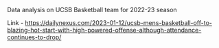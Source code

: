 Data analysis on UCSB Basketball team for 2022-23 season

Link - https://dailynexus.com/2023-01-12/ucsb-mens-basketball-off-to-blazing-hot-start-with-high-powered-offense-although-attendance-continues-to-drop/
